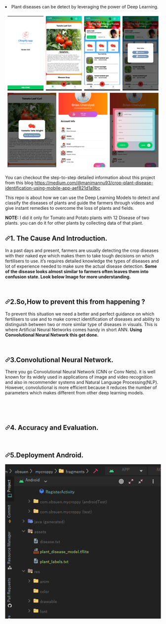 <li>Plant diseases can be detect by leveraging the power of Deep Learning.</li>
</ul>
<p dir="auto"><a target="_blank" rel="noopener noreferrer" href="https://github.com/CheruiyotSeasoned/mycroppy/blob/main/cropposter.png"><img src="https://github.com/CheruiyotSeasoned/mycroppy/blob/main/cropposter.png" alt="Crop App Demo" style="max-width: 100%;"></a></p>
<p dir="auto">You can checkout the step-to-step detailed information about this project from this blog <a href="https://medium.com/@manimannu93/crop-plant-disease-identification-using-mobile-app-aef821d1a9bc" rel="nofollow">https://medium.com/@manimannu93/crop-plant-disease-identification-using-mobile-app-aef821d1a9bc</a></p>
<p dir="auto">This repo is about how we can use the Deep Learning Models to detect and classify the diseases of plants and guide the farmers through videos and give instant remedies to overcome the loss of plants and fields.</p>
<p dir="auto"><strong>NOTE:</strong> I did it only for Tomato and Potato plants with 12 Disease of two plants. you can do it for other plants by collecting data of that plant.</p>
<h2 dir="auto"><a id="user-content-1-the-cause-and-introduction" class="anchor" aria-hidden="true" href="#1-the-cause-and-introduction"><svg class="octicon octicon-link" viewBox="0 0 16 16" version="1.1" width="16" height="16" aria-hidden="true"><path fill-rule="evenodd" d="M7.775 3.275a.75.75 0 001.06 1.06l1.25-1.25a2 2 0 112.83 2.83l-2.5 2.5a2 2 0 01-2.83 0 .75.75 0 00-1.06 1.06 3.5 3.5 0 004.95 0l2.5-2.5a3.5 3.5 0 00-4.95-4.95l-1.25 1.25zm-4.69 9.64a2 2 0 010-2.83l2.5-2.5a2 2 0 012.83 0 .75.75 0 001.06-1.06 3.5 3.5 0 00-4.95 0l-2.5 2.5a3.5 3.5 0 004.95 4.95l1.25-1.25a.75.75 0 00-1.06-1.06l-1.25 1.25a2 2 0 01-2.83 0z"></path></svg></a>1. The Cause And Introduction.</h2>
<p dir="auto">In a past days and present, farmers are usually detecting the crop diseases with their naked eye which makes them to take tough decisions on which fertilisers to use. it’s requires detailed knowledge the types of diseases and lot of experience needed to make sure the actual disease detection. <strong>Some of the disease looks almost similar to farmers often leaves them into confusion state. Look below Image for more understanding.</strong></p>
<p dir="auto"><a target="_blank" rel="noopener noreferrer" href="https://github.com/Manikanta-Munnangi/CROP---Plant-Disease-Identification-Using-App/blob/master/Images-src/SimilarDiseases.png"><img src="https://github.com/Manikanta-Munnangi/CROP---Plant-Disease-Identification-Using-App/raw/master/Images-src/SimilarDiseases.png" alt="" style="max-width: 100%;"></a></p>
<h2 dir="auto"><a id="user-content-2sohow-to-prevent-this-from-happening-" class="anchor" aria-hidden="true" href="#2sohow-to-prevent-this-from-happening-"><svg class="octicon octicon-link" viewBox="0 0 16 16" version="1.1" width="16" height="16" aria-hidden="true"><path fill-rule="evenodd" d="M7.775 3.275a.75.75 0 001.06 1.06l1.25-1.25a2 2 0 112.83 2.83l-2.5 2.5a2 2 0 01-2.83 0 .75.75 0 00-1.06 1.06 3.5 3.5 0 004.95 0l2.5-2.5a3.5 3.5 0 00-4.95-4.95l-1.25 1.25zm-4.69 9.64a2 2 0 010-2.83l2.5-2.5a2 2 0 012.83 0 .75.75 0 001.06-1.06 3.5 3.5 0 00-4.95 0l-2.5 2.5a3.5 3.5 0 004.95 4.95l1.25-1.25a.75.75 0 00-1.06-1.06l-1.25 1.25a2 2 0 01-2.83 0z"></path></svg></a>2.So,How to prevent this from happening ?</h2>
<p dir="auto">To prevent this situation we need a better and perfect guidance on which fertilisers to use and to make correct identification of diseases and ability to distinguish between two or more similar type of diseases in visuals.
This is where Artificial Neural Networks comes handy in short ANN. <strong>Using Convolutional Neural Network this get done.</strong></p>
<p dir="auto"><a target="_blank" rel="noopener noreferrer" href="https://github.com/Manikanta-Munnangi/CROP---Plant-Disease-Identification-Using-App/blob/master/Images-src/Simple-VS-DeepLearning.jpeg"><img src="https://github.com/Manikanta-Munnangi/CROP---Plant-Disease-Identification-Using-App/raw/master/Images-src/Simple-VS-DeepLearning.jpeg" alt="" style="max-width: 100%;"></a></p>
<h2 dir="auto"><a id="user-content-3convolutional-neural-network" class="anchor" aria-hidden="true" href="#3convolutional-neural-network"><svg class="octicon octicon-link" viewBox="0 0 16 16" version="1.1" width="16" height="16" aria-hidden="true"><path fill-rule="evenodd" d="M7.775 3.275a.75.75 0 001.06 1.06l1.25-1.25a2 2 0 112.83 2.83l-2.5 2.5a2 2 0 01-2.83 0 .75.75 0 00-1.06 1.06 3.5 3.5 0 004.95 0l2.5-2.5a3.5 3.5 0 00-4.95-4.95l-1.25 1.25zm-4.69 9.64a2 2 0 010-2.83l2.5-2.5a2 2 0 012.83 0 .75.75 0 001.06-1.06 3.5 3.5 0 00-4.95 0l-2.5 2.5a3.5 3.5 0 004.95 4.95l1.25-1.25a.75.75 0 00-1.06-1.06l-1.25 1.25a2 2 0 01-2.83 0z"></path></svg></a>3.Convolutional Neural Network.</h2>
<p dir="auto">There you go Convolutional Neural Network (CNN or Conv Nets). it is well known for its widely used in applications of image and video recognition and also in recommender systems and Natural Language Processing(NLP). However, convolutional is more efficient because it reduces the number of parameters which makes different from other deep learning models.</p>
<p dir="auto"><a target="_blank" rel="noopener noreferrer" href="https://github.com/Manikanta-Munnangi/CROP---Plant-Disease-Identification-Using-App/blob/master/Images-src/InternalBlockOfCNN.png"><img src="https://github.com/Manikanta-Munnangi/CROP---Plant-Disease-Identification-Using-App/raw/master/Images-src/InternalBlockOfCNN.png" alt="" style="max-width: 100%;"></a></p>
<p dir="auto"><a target="_blank" rel="noopener noreferrer" href="https://github.com/Manikanta-Munnangi/CROP---Plant-Disease-Identification-Using-App/blob/master/Images-src/Keras-Tensorflow.png"><img src="https://github.com/Manikanta-Munnangi/CROP---Plant-Disease-Identification-Using-App/raw/master/Images-src/Keras-Tensorflow.png" alt="" style="max-width: 100%;"></a></p>
<h2 dir="auto"><a id="user-content-4-accuracy-and-evaluation" class="anchor" aria-hidden="true" href="#4-accuracy-and-evaluation"><svg class="octicon octicon-link" viewBox="0 0 16 16" version="1.1" width="16" height="16" aria-hidden="true"><path fill-rule="evenodd" d="M7.775 3.275a.75.75 0 001.06 1.06l1.25-1.25a2 2 0 112.83 2.83l-2.5 2.5a2 2 0 01-2.83 0 .75.75 0 00-1.06 1.06 3.5 3.5 0 004.95 0l2.5-2.5a3.5 3.5 0 00-4.95-4.95l-1.25 1.25zm-4.69 9.64a2 2 0 010-2.83l2.5-2.5a2 2 0 012.83 0 .75.75 0 001.06-1.06 3.5 3.5 0 00-4.95 0l-2.5 2.5a3.5 3.5 0 004.95 4.95l1.25-1.25a.75.75 0 00-1.06-1.06l-1.25 1.25a2 2 0 01-2.83 0z"></path></svg></a>4. Accuracy and Evaluation.</h2>
<p dir="auto"><a target="_blank" rel="noopener noreferrer" href="https://github.com/Manikanta-Munnangi/CROP---Plant-Disease-Identification-Using-App/blob/master/Images-src/Acc.png"><img src="https://github.com/Manikanta-Munnangi/CROP---Plant-Disease-Identification-Using-App/raw/master/Images-src/Acc.png" alt="" style="max-width: 100%;"></a>
<a target="_blank" rel="noopener noreferrer" href="https://github.com/Manikanta-Munnangi/CROP---Plant-Disease-Identification-Using-App/blob/master/Images-src/ResultCrop.jpeg"><img src="https://github.com/Manikanta-Munnangi/CROP---Plant-Disease-Identification-Using-App/raw/master/Images-src/ResultCrop.jpeg" alt="" style="max-width: 100%;"></a></p>
<h2 dir="auto"><a id="user-content-5deployment-using-flutter-" class="anchor" aria-hidden="true" href="#5deployment-using-flutter-"><svg class="octicon octicon-link" viewBox="0 0 16 16" version="1.1" width="16" height="16" aria-hidden="true"><path fill-rule="evenodd" d="M7.775 3.275a.75.75 0 001.06 1.06l1.25-1.25a2 2 0 112.83 2.83l-2.5 2.5a2 2 0 01-2.83 0 .75.75 0 00-1.06 1.06 3.5 3.5 0 004.95 0l2.5-2.5a3.5 3.5 0 00-4.95-4.95l-1.25 1.25zm-4.69 9.64a2 2 0 010-2.83l2.5-2.5a2 2 0 012.83 0 .75.75 0 001.06-1.06 3.5 3.5 0 00-4.95 0l-2.5 2.5a3.5 3.5 0 004.95 4.95l1.25-1.25a.75.75 0 00-1.06-1.06l-1.25 1.25a2 2 0 01-2.83 0z"></path></svg></a>5.Deployment Android.</h2>
<p dir="auto"><a target="_blank" rel="noopener noreferrer" href="https://github.com/Manikanta-Munnangi/CROP---Plant-Disease-Identification-Using-App/blob/master/Images-src/AppAsset.png"><img src="https://github.com/CheruiyotSeasoned/mycroppy/blob/main/cheruiyot_seasoned.png" alt="" style="max-width: 100%;"></a></p>
</article>
  </div>
